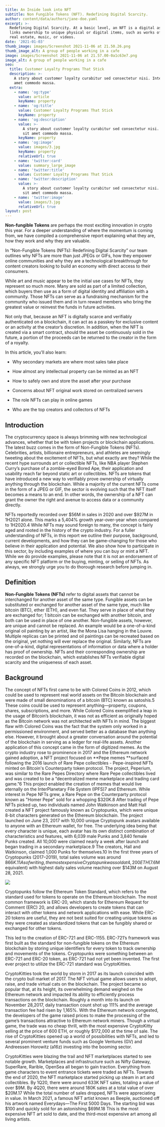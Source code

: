 ```yaml
---
title: An Inside look into NFT
subtitle: Non Fungible Tokens (NFT). Redefining Digital Scarcity.
author: content/data/authors/jane-doe.yaml
excerpt: >-
  Redefining Digital Scarcity. At a basic level, an NFT is a digital asset that
  links ownership to unique physical or digital items, such as works of art,
  real estate, music, or videos.
date: '2021-01-03'
thumb_image: images/Screenshot 2021-11-06 at 21.50.26.png
thumb_image_alt: A group of people working in a cafe
image: images/Screenshot 2021-11-06 at 21.57.00-0a1c63e7.png
image_alt: A group of people working in a cafe
seo:
  title: Customer Loyalty Programs That Stick
  description: >-
    A story about customer loyalty curabitur sed consectetur nisi. Integer sit
    amet commodo massa.
  extra:
    - name: 'og:type'
      value: article
      keyName: property
    - name: 'og:title'
      value: Customer Loyalty Programs That Stick
      keyName: property
    - name: 'og:description'
      value: >-
        A story about customer loyalty curabitur sed consectetur nisi. Integer
        sit amet commodo massa.
      keyName: property
    - name: 'og:image'
      value: images/3.jpg
      keyName: property
      relativeUrl: true
    - name: 'twitter:card'
      value: summary_large_image
    - name: 'twitter:title'
      value: Customer Loyalty Programs That Stick
    - name: 'twitter:description'
      value: >-
        A story about customer loyalty curabitur sed consectetur nisi. Integer
        sit amet commodo massa.
    - name: 'twitter:image'
      value: images/3.jpg
      relativeUrl: true
layout: post
---
```

**Non-fungible Tokens** are perhaps the most exciting innovation in crypto this year. For a deeper understanding of where the momentum is coming from, we have compiled a comprehensive report explaining what they are, how they work and why they are valuable.

In “Non-Fungible Tokens (NFTs): Redefining Digital Scarcity” our team outlines why NFTs are more than just JPEGs or GIFs, how they empower online communities and why they are a technological breakthrough for content creators looking to build an economy with direct access to their consumers. 

While art and music appear to be the initial use cases for NFTs, they represent so much more. Many are sold as part of a limited collection, which buyers then use as a form of digital identity and affiliation with a community. Those NFTs can serve as a fundraising mechanism for the community who issued them and in turn reward members who bring the greatest value or reinvest the funds in future activities. 

Not only that, because an NFT is digitally scarce and verifiably authenticated on a blockchain, it can act as a passkey for exclusive content or an activity at the creator’s discretion. In addition, when the NFT is created via a smart contract, should the asset be continuously sold in the future, a portion of the proceeds can be returned to the creator in the form of a royalty.

In this article, you’ll also learn:

*   Why secondary markets are where most sales take place

*   How almost any intellectual property can be minted as an NFT

*   How to safely own and store the asset after your purchase

*   Concerns about NFT original work stored on centralized servers 

*   The role NFTs can play in online games

*   Who are the top creators and collectors of NFTs

## Introduction

The cryptocurrency space is always brimming with new technological advances, whether that be with token projects or blockchain applications. The latest buzz comes in the form of Non-Fungible Tokens (NFTs). Celebrities, artists, billionaire entrepreneurs, and
athletes are seemingly tweeting about the excitement of NFTs, but what exactly are they? While the recent hype surrounds art or collectible NFTs, like NBA player Stephen Curry’s purchase of a zombie-eyed Bored Ape, their application and usability reach far beyond
static art or collectibles. NFTs are tokens that have introduced a new way to verifiably prove ownership of virtually anything through the blockchain. While a majority of the current NFTs come in the form of a JPEG or GIF, the sector is evolving such that the NFT itself becomes a means to an end. In other words, the ownership of a NFT can grant the owner the right and avenue to access data or a community directly.

NFTs reportedly recorded over $56M in sales in 2020 and over $927M in 1H2021 alone. This marks a 5,404% growth year-over-year when compared to 1H2020.4 While NFTs may sound foreign to many, the concept is fairly aged and rooted in the history of the crypto
industry. For a fuller understanding of NFTs, in this report we outline their purpose, background, current developments, and how they can be game-changing for those who believe in their application and potential. We also show how to participate in this sector, by including examples of where you can buy or mint a NFT. While we do provide examples, please note that it is not an endorsement of any specific NFT platform or the buying, minting, or selling of NFTs. As always, we strongly urge you to do thorough research before jumping in.

## Definition

**Non-Fungible Tokens (NFTs)** refer to digital assets that cannot be interchanged for another asset of the same type. Fungible assets can be substituted or exchanged for another asset of the same type, much like bitcoin (BTC), ether (ETH), and even fiat. They serve in place of what they are exchanged for; 1 bitcoin can be exchanged with another bitcoin, and both can be used in place of one another. Non-fungible assets, however, are unique and cannot be replaced. An example would be a one-of-a-kind original oil painting by an artist, like the Mona Lisa hanging in the Louvre. Multiple replicas can be printed and oil paintings can be recreated based on the original, yet nothing will ever replace the original. Similarly, NFTs are one-of-a-kind, digital representations of information or data where a holder has proof of ownership. NFTs and their corresponding ownership are recorded on the blockchain, which establishes NFTs verifiable digital scarcity and the uniqueness of each asset.

## Background

The concept of NFTs first came to be with Colored Coins in 2012, which could be used to represent real world assets on the Bitcoin blockchain and were made of small denominations of a bitcoin (BTC) known as satoshis.5 These coins could be used to represent anything—property, coupons, shares, subscriptions, and more. While Colored Coins exemplified a leap in the usage of Bitcoin’s blockchain, it was not as efficient as originally hoped as the Bitcoin network was not architected with NFTs in mind. The biggest flaw with Colored Coins was the fact that the system only worked in a permissioned environment, and served better as a database than anything else. However, it brought about a greater conversation around the potential of the blockchain in serving as a ledger for real-life assets. Another application of this concept came in the form of digitized memes. As the crypto industry rose to prominence in 2017 and the Ethereum network gained adoption, a NFT project focused on \*\*Pepe memes \*\*surfaced following the 2016 launch of Rare Pepe collectibles - Pepe-inspired NFTs minted on Bitcoin's Counterparty token protocol. The project, Peperium, was similar to the Rare Pepes Directory where Rare Pepe collectibles lived and was created to be a “decentralized meme marketplace and trading card game.”6 This project enabled the creation of memes that would live eternally
on the InterPlanetary File System (IPFS)7 and Ethereum. While interest in Pepe NFTs grew, a Rare Pepe on the Counterparty protocol known as "Homer Pepe" sold for a whopping $320K.8 After trading of Pepe NFTs picked up, two individuals named John Watkinson and Matt Hall created a NFT project famously known as Cryptopunks, which were unique 8-bit characters generated on the Ethereum blockchain. The project launched on June 23, 2017 with 10,000 unique Cryptopunk avatars available to anyone with an Ethereum wallet, for free. The underlying idea being that every character is unique, each avatar has its own distinct combination of characteristics and features, with 6,039 male Punks and 3,840 female Punks created. All 10,000 were claimed nearly a week after launch and began trading in a secondary marketplace.9 The creators, Hall and Watkinson, claimed 1,000 Punks for themselves.10 In the first three years of Cryptopunks (2017–2019), total sales volume was around $866K.11 As of writing, the most expensive Cryptopunk was sold at 4,200ETH ($7.6M equivalent) with highest daily sales volume reaching over $143M on August 28, 2021.

![](images/Screenshot%202021-11-06%20at%2021.57.00.png)



Cryptopunks follow the Ethereum Token Standard, which refers to the standard used for tokens to operate on the Ethereum blockchain. The most common framework is ERC-20, which stands for Ethereum Request for Comment (ERC) 20, and allows developers to create tokens that can interact with other tokens and network applications with ease. While ERC-20 tokens are useful, they are not best suited for creating unique tokens as they were created as standardized tokens that can be fungibly shared or exchanged for other tokens.


This led to the creation of ERC-721 and ERC-1155. ERC-721’s framework was first built as the standard for non-fungible tokens on the Ethereum blockchain by storing unique identifiers for every token to track ownership and movements of the tokens. Cryptopunks were something between an ERC-721 and ERC-20 token, as ERC-721 had not yet been invented. The first ever project to utilize the ERC-721 standard was CryptoKitties.

CryptoKitties took the world by storm in 2017 as its launch coincided with the crypto bull market of 2017. The NFT virtual game allows users to adopt, raise, and trade virtual cats on the blockchain. The project became so popular that, at its height, its overwhelming demand weighed on the Ethereum network and impacted its ability to efficiently process transactions on the blockchain. Roughly a month into its launch on November 28,2017, daily transaction count shot up 111% and the average transaction fee had risen by 1,165%. With the Ethereum network congested, the developers of the game raised prices to make the processing of the game’s transactions attractive to Ethereum network miners. Though a virtual game, the trade was no cheap thrill, with the most expensive CryptoKitty selling at the price of 600 ETH, or roughly $172,000 at the time of sale. The rise of CryptoKitties opened up a world of possibilities with NFTs, and led to several prominent venture funds such as Google Ventures (GV) and Andreessen Horowitz (a16z) investing into the booming sector.


CryptoKitties were blazing the trail and NFT marketplaces started to see notable growth. Marketplaces and infrastructure such as Nifty Gateway, SuperRare, Rarible, OpenSea all began to gain traction. Everything from game characters to event entrance tickets were traded as NFTs. Towards the end of 2020, the NFT marketplace started picking up steam in art and collectibles. By 1Q20, there were around 633K NFT sales, totaling a value of over $9M. By 4Q20, there were around 180K sales at a total value of over $20M.17 While the total number of sales dropped, NFTs were appreciating in value. In March 2021, a famous NFT artist known as Beeple, auctioned off his artwork named Everydays—The First 5000 Days. The starting bid was $100 and quickly sold for an astonishing $69M.18 This is the most expensive NFT art sold to date, and the third-most expensive art among all living artists.



		
			
				
					
					
				
			
		
	

